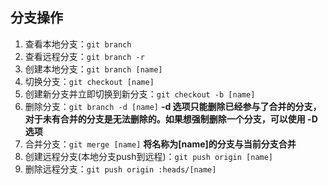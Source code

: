 ## 分支操作

1. 查看本地分支：`git branch`
2. 查看远程分支：`git branch -r`
3. 创建本地分支：`git branch [name]` 
4. 切换分支：`git checkout [name]`
5. 创建新分支并立即切换到新分支：`git checkout -b [name]`
6. 删除分支：`git branch -d [name]` **-d 选项只能删除已经参与了合并的分支，对于未有合并的分支是无法删除的。如果想强制删除一个分支，可以使用 -D 选项**
7. 合并分支：`git merge [name]` **将名称为[name]的分支与当前分支合并**
8. 创建远程分支(本地分支push到远程)：`git push origin [name]`
9. 删除远程分支：`git push origin :heads/[name]`